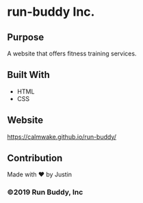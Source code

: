 # run-buddy Inc.

## Purpose
A website that offers fitness training services.

## Built With
* HTML
* CSS

## Website
https://calmwake.github.io/run-buddy/

## Contribution
Made with ❤️ by Justin

### ©️2019 Run Buddy, Inc 
